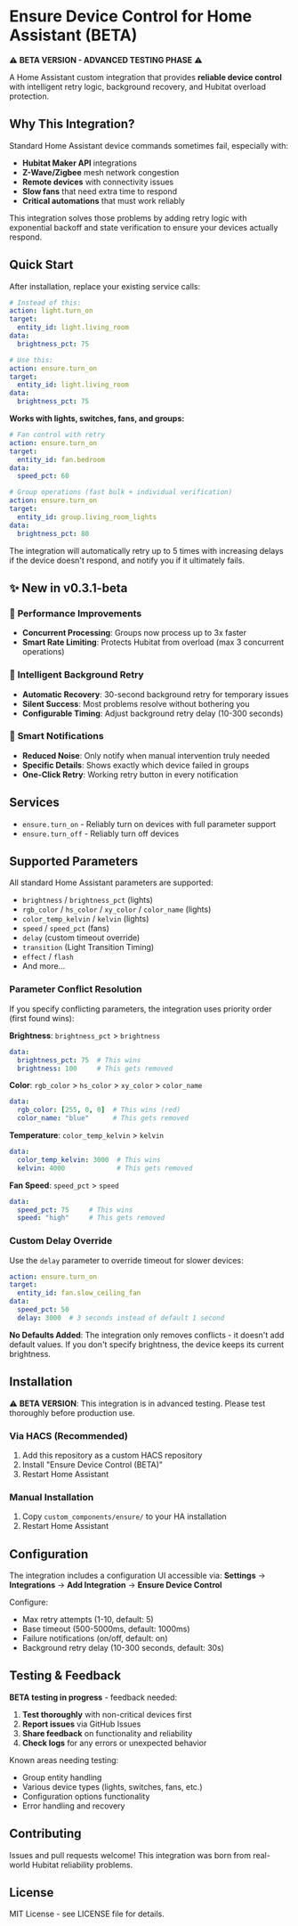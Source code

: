 # Ensure Device Control for Home Assistant (BETA)

⚠️ **BETA VERSION - ADVANCED TESTING PHASE** ⚠️

A Home Assistant custom integration that provides **reliable device control** with intelligent retry logic, background recovery, and Hubitat overload protection.

## Why This Integration?

Standard Home Assistant device commands sometimes fail, especially with:
- **Hubitat Maker API** integrations
- **Z-Wave/Zigbee** mesh network congestion
- **Remote devices** with connectivity issues
- **Slow fans** that need extra time to respond
- **Critical automations** that must work reliably

This integration solves those problems by adding retry logic with exponential backoff and state verification to ensure your devices actually respond.

## Quick Start

After installation, replace your existing service calls:

```yaml
# Instead of this:
action: light.turn_on
target:
  entity_id: light.living_room
data:
  brightness_pct: 75

# Use this:
action: ensure.turn_on
target:
  entity_id: light.living_room
data:
  brightness_pct: 75
```

**Works with lights, switches, fans, and groups:**

```yaml
# Fan control with retry
action: ensure.turn_on
target:
  entity_id: fan.bedroom
data:
  speed_pct: 60

# Group operations (fast bulk + individual verification)
action: ensure.turn_on
target:
  entity_id: group.living_room_lights
data:
  brightness_pct: 80
```

The integration will automatically retry up to 5 times with increasing delays if the device doesn't respond, and notify you if it ultimately fails.

## ✨ New in v0.3.1-beta

### 🚀 **Performance Improvements**
- **Concurrent Processing**: Groups now process up to 3x faster
- **Smart Rate Limiting**: Protects Hubitat from overload (max 3 concurrent operations)

### 🧠 **Intelligent Background Retry**
- **Automatic Recovery**: 30-second background retry for temporary issues
- **Silent Success**: Most problems resolve without bothering you
- **Configurable Timing**: Adjust background retry delay (10-300 seconds)

### 🔔 **Smart Notifications**
- **Reduced Noise**: Only notify when manual intervention truly needed
- **Specific Details**: Shows exactly which device failed in groups
- **One-Click Retry**: Working retry button in every notification

## Services

- `ensure.turn_on` - Reliably turn on devices with full parameter support
- `ensure.turn_off` - Reliably turn off devices

## Supported Parameters

All standard Home Assistant parameters are supported:
- `brightness` / `brightness_pct` (lights)
- `rgb_color` / `hs_color` / `xy_color` / `color_name` (lights)
- `color_temp_kelvin` / `kelvin` (lights)
- `speed` / `speed_pct` (fans)
- `delay` (custom timeout override)
- `transition` (Light Transition Timing)
- `effect` / `flash`
- And more...

### Parameter Conflict Resolution

If you specify conflicting parameters, the integration uses priority order (first found wins):

**Brightness**: `brightness_pct` > `brightness`
```yaml
data:
  brightness_pct: 75  # This wins
  brightness: 100     # This gets removed
```

**Color**: `rgb_color` > `hs_color` > `xy_color` > `color_name`
```yaml
data:
  rgb_color: [255, 0, 0]  # This wins (red)
  color_name: "blue"      # This gets removed
```

**Temperature**: `color_temp_kelvin` > `kelvin`
```yaml
data:
  color_temp_kelvin: 3000  # This wins
  kelvin: 4000             # This gets removed
```

**Fan Speed**: `speed_pct` > `speed`
```yaml
data:
  speed_pct: 75     # This wins
  speed: "high"     # This gets removed
```

### Custom Delay Override

Use the `delay` parameter to override timeout for slower devices:

```yaml
action: ensure.turn_on
target:
  entity_id: fan.slow_ceiling_fan
data:
  speed_pct: 50
  delay: 3000  # 3 seconds instead of default 1 second
```

**No Defaults Added**: The integration only removes conflicts - it doesn't add default values. If you don't specify brightness, the device keeps its current brightness.

## Installation

⚠️ **BETA VERSION**: This integration is in advanced testing. Please test thoroughly before production use.

### Via HACS (Recommended)
1. Add this repository as a custom HACS repository
2. Install "Ensure Device Control (BETA)"
3. Restart Home Assistant

### Manual Installation
1. Copy `custom_components/ensure/` to your HA installation
2. Restart Home Assistant

## Configuration

The integration includes a configuration UI accessible via:
**Settings** → **Integrations** → **Add Integration** → **Ensure Device Control**

Configure:
- Max retry attempts (1-10, default: 5)
- Base timeout (500-5000ms, default: 1000ms)
- Failure notifications (on/off, default: on)
- Background retry delay (10-300 seconds, default: 30s)

## Testing & Feedback

**BETA testing in progress** - feedback needed:

1. **Test thoroughly** with non-critical devices first
2. **Report issues** via GitHub Issues
3. **Share feedback** on functionality and reliability
4. **Check logs** for any errors or unexpected behavior

Known areas needing testing:
- Group entity handling
- Various device types (lights, switches, fans, etc.)
- Configuration options functionality
- Error handling and recovery

## Contributing

Issues and pull requests welcome! This integration was born from real-world Hubitat reliability problems.

## License

MIT License - see LICENSE file for details.

